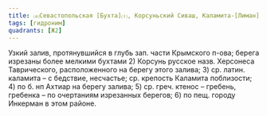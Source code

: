```yaml
---
title: ⒜Севастопольская [Бухта]⒯, Корсуньский Сиваш, Каламита-[Лиман]⒯, Большой рейд (в ХIХ в.)⒵
tags: [гидроним]
quadrants: [Ж2]
---
```


Узкий залив, протянувшийся в глубь зап. части Крымского п-ова; берега изрезаны
более мелкими бухтами 2) Корсунь русское назв. Херсонеса Таврического,
расположенного на берегу этого залива; 3) ср. латин. каламита – с бедствие,
несчастье; ср. крепость Каламита поблизости; 4) по б. нп Ахтиар на берегу
залива; 5) ср. греч. ктенос – гребень, гребенка – по очертаниям изрезанных
берегов; 6) по пещ. городу Инкерман в этом районе.
